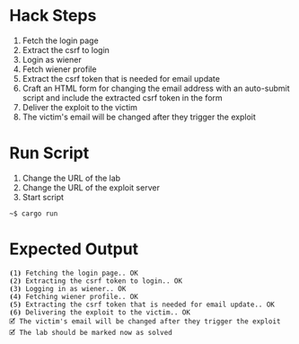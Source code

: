 # Hack Steps

1. Fetch the login page
2. Extract the csrf to login
3. Login as wiener
4. Fetch wiener profile
5. Extract the csrf token that is needed for email update
6. Craft an HTML form for changing the email address with an auto-submit script and include the extracted csrf token in the form
7. Deliver the exploit to the victim
8. The victim's email will be changed after they trigger the exploit

# Run Script

1. Change the URL of the lab
2. Change the URL of the exploit server
3. Start script

```
~$ cargo run
```

# Expected Output

```
⦗1⦘ Fetching the login page.. OK
⦗2⦘ Extracting the csrf token to login.. OK
⦗3⦘ Logging in as wiener.. OK
⦗4⦘ Fetching wiener profile.. OK
⦗5⦘ Extracting the csrf token that is needed for email update.. OK
⦗6⦘ Delivering the exploit to the victim.. OK
🗹 The victim's email will be changed after they trigger the exploit
🗹 The lab should be marked now as solved
```
